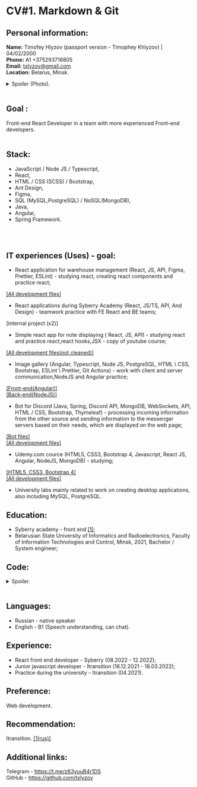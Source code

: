 # CV#1. Markdown & Git

## Personal information:
**Name:** Timofey Hlyzov (passport version - Timophey Khlyzov) | 04/02/2000 <br />
**Phone:** A1 +375293716805 <br />
**Email:** txlyzov@gmail.com <br />
**Location:** Belarus, Minsk.

<details>
<summary>Spoiler (Photo).</summary>
<pre>
<img src="./cv-image.jpg"  width="30%">
</pre>
</details>
<br />


## Goal : 
Front-end React Developer in a team with more experienced Front-end developers.
<br />
<br />

## Stack: 
- JavaScript / Node JS / Typescript, 
- React, 
- HTML / CSS (SCSS) / Bootstrap, 
- Ant Design, 
- Figma,  
- SQL (MySQL,PostgreSQL) / NoSQL(MongoDB), 
- Java, 
- Angular,
- Spring Framework.
<br />
<br />

## IT experiences (Uses) - goal:
 - React application for warehouse management (React, JS, API, Figma, Prettier, ESLint) - studying react, creating react components and practice react;<br />

[[All development files]](https://github.com/txlyzov/warehouse-app)<br />

- React applications during Syberry Academy (React, JS/TS, API, And Design) - teamwork practice with FE React and BE teams;<br />

[internal project (х2)]<br />

- Simple react app for note displaying ( React, JS, API) - studying react and practice react,react hooks,JSX - copy of youtube course;

[[All development files(not cleaned)]](https://github.com/txlyzov/react-tutorials)<br />

- Image gallery (Angular, Typescript, Node JS, PostgreSQL, HTML \ CSS, Bootstrap, ESLint \ Prettier, Git Actions) - work with client and server communication,NodeJS and Angular practice;<br />

[[Front-end(Angular)]](https://github.com/txlyzov/web-angular-front)<br />
[[Back-end(NodeJS)]](https://github.com/txlyzov/web-angular-back)<br />

- Bot for Discord (Java, Spring, Discord API, MongoDB, WebSockets, API, HTML / CSS, Bootstrap, Thymeleaf) -  processing incoming information from the other source and sending information to the messenger servers based on their needs, which are displayed on the web page;<br />

[[Bot files]](https://github.com/txlyzov/Bot-project/tree/main/ETRA)<br />
[[All development files]](https://github.com/txlyzov/Bot-project)<br />

- Udemy.com cource (HTML5, CSS3, Bootstrap 4, Javascript, React JS, Angular, NodeJS, MongoDB) - studying;<br />

[[HTML5, CSS3, Bootstrap 4]](https://txlyzov.github.io/test.github.io/)<br />
[[All development files]](https://github.com/txlyzov/trnng)<br />

- University labs mainly related to work on creating desktop applications, also including MySQL, PostgreSQL.


## Education: 
- Syberry academy - front end [[1]](https://drive.google.com/file/d/1jUld5HtoZ3KcmstV3pnRIRFqkfMqZ9Us/view?usp=sharing);
- Belarusian State University of Informatics and Radioelectronics, Faculty of Information Technologies and Control, Minsk, 2021, Bachelor / System engineer;

## Code:
<details>
<summary>Spoiler.</summary>
<pre>

```js
function generateHashtag(str) {
  str = str.split(" ").filter((f) => {
    return f !== "";
  });
  if (str.length === 0) {
    return false;
  }

  final =
    "#" + str.map((word) => word[0].toUpperCase() + word.substring(1)).join("");

  return final.length > 140 ? false : final;
}

console.log(generateHashtag("Do We have A Hashtag"));
console.log(generateHashtag("code" + " ".repeat(140) + "wars"));
```
</pre>
</details>
<br />

## Languages: 
- Russian - native speaker
- English - B1 (Speech understanding, can chat).


## Experience:
- React front end developer - Syberry (08.2022 - 12.2022);
- Junior javascript developer - Itransition (16.12.2021 - 18.03.2022);
- Practice during the university - Itransition (04.2021).


## Preference:
Web development.


## Recommendation:
Itransition. [[1(rus)]](https://docs.google.com/document/d/1VcZT7wuMuwht_W_yDXAVstSDJI1IyzUWoY4kmOXhdoo/edit?usp=sharing)


## Additional links: 
Telegram - https://t.me/z63yuuB4r1DS <br />
GitHub - https://github.com/txlyzov
